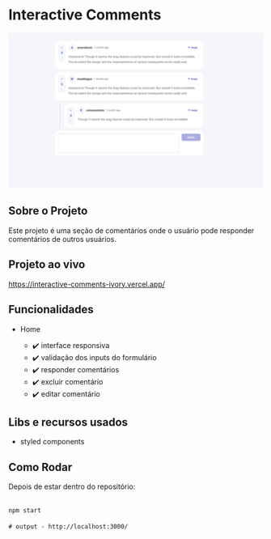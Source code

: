 # Interactive Comments

![interactive-comments](ui_01.png)

## Sobre o Projeto

Este projeto é uma seção de comentários onde o usuário pode responder comentários de outros usuários.

## Projeto ao vivo

https://interactive-comments-ivory.vercel.app/


## Funcionalidades

- Home

  - :heavy_check_mark: interface responsiva
  - :heavy_check_mark: validação dos inputs do formulário
  - :heavy_check_mark: responder comentários
  - :heavy_check_mark: excluir comentário
  - :heavy_check_mark: editar comentário

## Libs e recursos usados

- styled components 

## Como Rodar

Depois de estar dentro do repositório:

```

npm start

# output - http://localhost:3000/

```